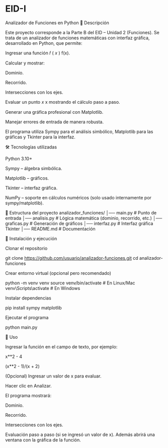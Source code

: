 # EID-I
Analizador de Funciones en Python
📌 Descripción

Este proyecto corresponde a la Parte B del EID – Unidad 2 (Funciones).
Se trata de un analizador de funciones matemáticas con interfaz gráfica, desarrollado en Python, que permite:

Ingresar una función 
𝑓
(
𝑥
)
f(x).

Calcular y mostrar:

Dominio.

Recorrido.

Intersecciones con los ejes.

Evaluar un punto 
𝑥
x mostrando el cálculo paso a paso.

Generar una gráfica profesional con Matplotlib.

Manejar errores de entrada de manera robusta.

El programa utiliza Sympy para el análisis simbólico, Matplotlib para las gráficas y Tkinter para la interfaz.

🛠 Tecnologías utilizadas

Python 3.10+

Sympy
 – álgebra simbólica.

Matplotlib
 – gráficos.

Tkinter
 – interfaz gráfica.

NumPy
 – soporte en cálculos numéricos (solo usado internamente por sympy/matplotlib).

📂 Estructura del proyecto
analizador_funciones/
│── main.py          # Punto de entrada
│── analisis.py      # Lógica matemática (dominio, recorrido, etc.)
│── graficas.py      # Generación de gráficos
│── interfaz.py      # Interfaz gráfica Tkinter
│── README.md        # Documentación

🚀 Instalación y ejecución

Clonar el repositorio

git clone https://github.com/usuario/analizador-funciones.git
cd analizador-funciones


Crear entorno virtual (opcional pero recomendado)

python -m venv venv
source venv/bin/activate   # En Linux/Mac
venv\Scripts\activate      # En Windows


Instalar dependencias

pip install sympy matplotlib


Ejecutar el programa

python main.py

📖 Uso

Ingresar la función en el campo de texto, por ejemplo:

x**2 - 4

(x**2 - 1)/(x + 2)

(Opcional) Ingresar un valor de x para evaluar.

Hacer clic en Analizar.

El programa mostrará:

Dominio.

Recorrido.

Intersecciones con los ejes.

Evaluación paso a paso (si se ingresó un valor de x).
Además abrirá una ventana con la gráfica de la función.
